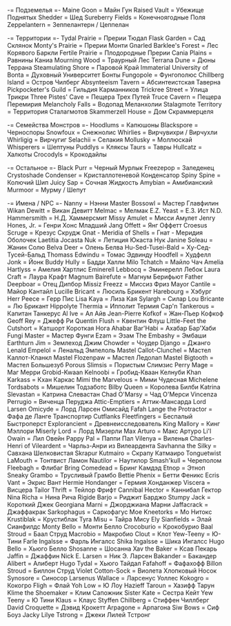 -= Подземелья =-
Maine Goon = Майн Гун
Raised Vault = Убежище Поднятых
Shedder = Шед
Sureberry Fields = Конечноягодные Поля
Zeppelantern = Зеппелантерн / Цеппелан

-= Территории =-
Tydal Prairie = Прерии Тюдал
Flask Garden = Сад Склянок
Monty's Prairie = Прерии Монти
Gnarled Barklee's Forest = Лес Корявого Баркли
Fertile Prairie = Плодородные Прерии
Cania Plains = Равнины Каниа
Mourning Wood = Траурный Лес
Terrana Dune = Дюны Террана
Steamulating Shore = Паровой Край
Immaterial University of Bonta = Духовный Университет Бонты
Fungopole = Фунгополюс
Chillberg Island = Остров Чилберг
Absynteeism Tavern = Абсинтеистская Таверна
Pickpocketer's Guild = Гильдия Карманников
Trickree Street = Улица Трикри
Three Pistes' Cave = Пещера Трех Путей
Truce Cavern = Пещера Перемирия
Melancholy Falls = Водопад Меланхолии
Stalagmote Territory = Территория Сталагмотов
Skammerzell House = Дом Скраммерцеля

-= Семейства Монстров =-
Hoodlums = Капюшоны
Blackspore = Черноспоры
Snowfoux = Снежнолис
Whirlies = Вирчувихри / Вирчухли
Whirligig = Вирчугиг
Selachii = Селакия
Mollusky = Моллюскай
Whisperers = Шептуны
Puddlys = Кляксы
Taurs = Тавры
Hullcatz = Халкоты
Crocodyls = Крокодайлы

-= Остальное =-
Black Purr = Черный Мурлык
Freezepop = Заледенец
Crystoshade Condenser = Кристаллотеневой Конденсатор
Spiny Spine = Колючий Шип
Juicy Sap = Сочная Жидкость
Amybian = Амибианский
Murmoor = Мурму / Шепут

-= Имена / NPC =-
Nanny = Нэнни
Master Bossowl = Мастер Главфилин
Wikan Dewitt = Викан Девитт
Melmac = Мелмак
E.Z. Yeast = Е.З. Ист
N.D. Hammersmith = Н.Д. Хаммерсмит
Missy Amulet = Мисси Амулет
Jenry Hones, Jr. = Генри Хонс Младший
Jang Offett = Янг Оффетт
Croesus Scruge = Крезус Скрудж
Gnat - Meridia of Shells = Гнат - Меридия Оболочек
Laetitia Jocasta Nuk = Летиция Юкаста Нук
Janine Soleau = Жанин Солю
Belva Deer = Олень Белва
Hu-Sed-Tusei-Bald = Ху-Сед-Тусей-Бальд
Thomass Edwindu = Томас Эдвинду
Hoodfell = Худфелл
Jonk = Йонк
Buddy Hully = Бадди Халли
Milo Tchatch = Майло Чач
Amelia Hartlyss = Амелия Хартлис
Eminerell Lebbocq = Эминерелл Лебок
Laura Craft = Лаура Крафт
Magnum Bairefute = Магнум Берифьют
Father Deepboar = Отец Дипбор
Missiz Freezz = Миссиз Фриз
Mayor Cantile = Майор Кантайл
Lucille Bricant = Люсиль Брикент
Harebourg = Хэбург
Herr Peece = Герр Пис
Lisa Kaya = Лиза Кая
Sylargh = Силар
Lou Bricante = Лю Брикант
Hippolyte Thermia = Ипполит Термия
Cap'n Tankerous = Капитан Танкерус
Al Ive = Ал Айв
Jean-Pierre Kofkof = Жан-Пьер Кофкоф
Geoff Rey = Джефф Ри
Quentin Flush = Квентин Флуш
Little-Feet the Cutshort = Катшорт Короткая Нога
Ahabar Bar'Habi = Ахабар Бар'Хаби
Fungi Master = Мастер Фунги
Ezam = Эзам
The Embashy = Эмбаши
Earthturn Jim = Землеход Джим
Chowder = Чоудер
Django = Джанго
Lenald Empelol = Ленальд Эмпелоль
Mastel Callot-Clunchel = Мастел Каллот-Кланкл
Mastel Flozenpaw = Мастел Ледолап
Mastel Bigtooth = Мастел Большезуб
Porous Slimsis = Пористым Слимзис
Perry Mage = Маг Мерри
Grobid-Kwaan Kelnoobi = Гробид-Кваан Келнуби
Khan Karkass = Кхан Каркас
Mimi the Marvelous = Мими Чудесная
Michelene Tordsabots = Мишелин Тодзаботс
Bilby Queen = Королева Билби
Katrina Slevastan = Катрина Слевастан
Chad O'Marsy = Чад О'Мерси
Vincenza Perrugio = Виченца Перуджа
Attic-Emptiers = Аттик-Мансарда
Lord Larsen Omicyde = Лорд Ларсен Омисайд
Fafah Lange the Protractor = Фафа де Ланге Транспортир
Cutflanks Fleetfingers = Беспалый Быстроперст
Explorancient = Древнеисследователь
King Mallory = Кинг Мэллори
Miserly Lord = Лорд Мизерли
Max Arturo = Макс Артуро
Li'l Owain = Лил Овейн
Pappy Pal = Паппи Пал
Vilenya = Виленья
Charles-Henri of Vileardent = Чарльз-Анри из Вилеардента
Savhanna the Silky = Савхана Шелковистая
Skrapur Kutmairo = Скрапу Катмаиро
Tonguetwist LaMouth = Тонтвист Ламон
Nautilor = Наутилор
Smash'kull = Череполом
Fleebagh = Флибаг
Bring Comedead = Бринг Камдэд
Etnop = Этноп
Sneaky Grambo = Трусливый Грамбо
Bettie Phenix = Бетти Феникс
Ecris Vant = Экрис Вант
Hermie Hondanger = Гермия Хонданжер
Viscera = Висцера
Tailor Thrift = Тейлор Фрифт
Cannibal Hector = Каннибал Гектор
Nina Richa = Нина Рича
Rigide Barjo = Риджит Барджо
Stumpy Jack = Короткий Джек
Georgiana Marni = Джорджиана Марни
Jaffacrack = Джаффакрак
Sarkophagus = Саркофагус
Moe Kneetorks = Мо Нитокс
Krustiblak = Крустиблак
Tyra Misu = Тайра Мису
Ely Sianfields = Элай Сианфилдс
Monty Bello = Монти Белло
Crocoburio = Крокобурио
Baal Stroud = Баал Струд
Macrobio = Макробио
Clout = Клот
Yew-Teeny = Ю-Тини
Farle Ingalsse = Фарль Ингалсс
Shika Ingalsse = Шика Ингалсс
Hugo Bello = Хьюго Белло
Shosanne = Шосанна
Xav the Baker = Ксав Пекарь
Jaffin = Джаффин
Nick E. Larsen = Ник Э. Ларсен
Bakander = Бакандер
Alibert = Алиберт
Hugo Tydal = Хьюго Тайдал
Fafahoff = Фафахофф
Billon Stroud = Биллон Струд
Violet Cotton-Sock = Виолета Хлопковый Носок
Synosore = Синосор
Larsenus Wallace = Ларсенуc Уоллес
Kokogro = Кокогро
Fligh = Флай
Yoh Low = Ю Лоу
Hazieff Taroun = Хазифф Тарун
Klime the Shoemaker = Клим Сапожник
Sister Kate = Сестра Кейт
Yew Teeny = Ю Тини
Klaus = Клаус
Styffen Chillberg = Стиффен Чиллберг
David Croquette = Дэвид Крокетт
Arpagone = Арпагона
Siw Bows = Сиф Боуз
Jacky Lilye Tstrong = Джеки Лилей Тстронг